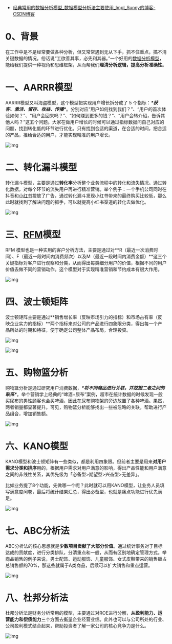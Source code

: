 - [经典常用的数据分析模型_数据模型分析法主要使用_Impl_Sunny的博客-CSDN博客](https://blog.csdn.net/u011487470/article/details/124241818)

# 0、背景

在工作中是不是经常要做各种分析，但又常常遇到无从下手，抓不住重点，搞不清关键数据的情况。俗话说“工欲善其事，必先利其器。”一个好用的[数据分析模型](https://so.csdn.net/so/search?q=数据分析模型&spm=1001.2101.3001.7020)，能给我们提供一种视角和思维框架，从而帮我们**理清分析逻辑，提高分析准确性**。

# 一、**AARRR模型**



AARRR模型又叫海盗模型，这个模型把实现用户增长拆分成了 5 个指标：***\*获客、激活、留存、收益、传播\****。分别对应“用户如何找到我们？”、“用户的首次体验如何？”、“用户会回来吗？”、“如何赚到更多的钱？”、“用户会转介绍，告诉其他人吗？”这五个问题。大家在做用户增长的时候可以通过指标数据问自己对应的问题，找到转化低的环节进行优化。只有找到合适的渠道，在合适的时间，把合适的产品，推给合适的用户，才能实现精准的用户增长。

![img](https://img-blog.csdnimg.cn/26c792eca332491c83e6226275b3db1a.png) 

# 二、**转化漏斗模型**

转化漏斗模型，主要是通过**转化率**分析整个业务流程中的转化和流失情况。通过转化数据，对每个环节的流失用户再进行精准营销。举个例子：一个手机公司同时在抖音和[小红书](https://so.csdn.net/so/search?q=小红书&spm=1001.2101.3001.7020)投放了广告，通过转化漏斗发现小红书带来的最终购买比较低，那么此时就找到了解决问题的抓手，可以就提高小红书渠道的转化去做优化。

![img](https://img-blog.csdnimg.cn/0cfeb532f79c4c959700f8acb0fe5d5b.png)

# 三、[RFM](https://so.csdn.net/so/search?q=RFM&spm=1001.2101.3001.7020)模型 

RFM 模型也是一种实用的客户分析方法，主要是通过对**R（最近一次消费时间）、F（最近一段时间内消费频次）以及M（最近一段时间内消费金额）**这三个关键指标对客户进行观察和分类，从而得出每类细分用户的价值，根据不同的用户价值去做不同的营销动作。这个模型对于实现精准营销和节约成本有很大作用。

![img](https://img-blog.csdnimg.cn/58acb50f42ce4a37b0442dd3d059e0ef.png)

# **四、波士顿矩阵**

波士顿矩阵主要是通过**销售增长率（反映市场引力的指标）和市场占有率（反映企业实力的指标）**两个指标来对公司的产品进行四象限分类，得出每一个产品所处的时期和特征，便于确定公司整体产品布局，合理投资。

 ![img](https://img-blog.csdnimg.cn/a1fb65b1bdde43d1b9767582746759c4.png)

![img](https://img-blog.csdnimg.cn/e4c9308074c240c4bcdb1433ec0d77a4.png) 

# **五、购物篮分析** 

购物篮分析是通过研究用户消费数据，***\*将不同商品进行关联，并挖掘二者之间的联系\****。举个营销学上经典的“啤酒+尿布”案例，超市在统计数据的时候发现一般买尿布的男性顾客也会买啤酒，因此在尿布购物架的旁边放置了各种啤酒。果然，两者销量都显著提升。可见，购物篮分析能够找出一些被忽略的关联，帮助进行产品组合，增加销售额。

![img](https://img-blog.csdnimg.cn/31652d2b88ed4409b9df462ae2af6a10.png)

#  六、**KANO模型**

KANO模型和波士顿矩阵有一些类似，都是利用四象限。但前者主要是用来**对用户需求分类和排序**用的，根据用户需求对用户满意的影响，得出产品性能和用户满意之间的非线性关系，其优先级为「必备型>期望型>兴奋型>无差异」。

比如业务提了8个功能，先做哪一个呢？此时就可以用KANO模型，让业务人员填写满意度问卷，最后将统计结果汇总，得出必备型，也就是痛点功能进行优先满足。

![img](https://img-blog.csdnimg.cn/7d7548311ebf46b8ae0fb04ca14532b4.png)

# **七、ABC分析法** 

ABC分析法的核心思想就是**少数项目贡献了大部分价值**。通过统计事务对于目标达成的贡献度，进行分类排队，分清重点和一般，从而有区别地确定管理方式。举商品销售的例子来说，男士配饰、运动服饰、儿童服饰、女式皮鞋带来的销售额占总销售额的70%，那这些就属于A类商品，后续可以扩大销售和重点运营。

![img](https://img-blog.csdnimg.cn/3de9574f9b2e45019f3a2e271046aa24.png)

# 八、**杜邦分析法** 

杜邦分析法是财务分析常用的模型，主要通过对ROE进行分解，**从盈利能力、运营能力和偿债能力**三个方面去衡量企业经营业绩。此外也可以与公司所处的行业、公司盈利模式结合起来，帮助投资者了解一家公司的核心竞争力是什么。

![img](https://img-blog.csdnimg.cn/3bdb8d10652445d2b084c24775c6b108.png)

 